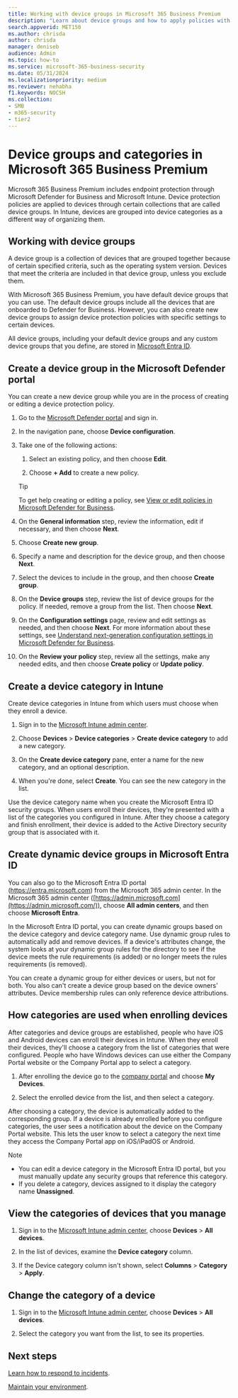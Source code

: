 ```yaml
---
title: Working with device groups in Microsoft 365 Business Premium
description: "Learn about device groups and how to apply policies with Intune in Microsoft 365 Business Premium, and increase protection from cyberattacks."
search.appverid: MET150
ms.author: chrisda
author: chrisda
manager: deniseb
audience: Admin
ms.topic: how-to
ms.service: microsoft-365-business-security
ms.date: 05/31/2024
ms.localizationpriority: medium
ms.reviewer: nehabha
f1.keywords: NOCSH
ms.collection:
- SMB
- m365-security
- tier2
---
```


# Device groups and categories in Microsoft 365 Business Premium

Microsoft 365 Business Premium includes endpoint protection through Microsoft Defender for Business and Microsoft Intune. Device protection policies are applied to devices through certain collections that are called device groups. In Intune, devices are grouped into device categories as a different way of organizing them.

## Working with device groups

A device group is a collection of devices that are grouped together because of certain specified criteria, such as the operating system version. Devices that meet the criteria are included in that device group, unless you exclude them.

With Microsoft 365 Business Premium, you have default device groups that you can use. The default device groups include all the devices that are onboarded to Defender for Business. However, you can also create new device groups to assign device protection policies with specific settings to certain devices.

All device groups, including your default device groups and any custom device groups that you define, are stored in [Microsoft Entra ID](/azure/active-directory/fundamentals/active-directory-whatis).

<a name='create-a-device-group-in-the-microsoft-365-defender-portal'></a>

## Create a device group in the Microsoft Defender portal

You can create a new device group while you are in the process of creating or editing a device protection policy.

1. Go to the [Microsoft Defender portal](https://security.microsoft.com) and sign in.

2. In the navigation pane, choose **Device configuration**.

3. Take one of the following actions:

    1. Select an existing policy, and then choose **Edit**.

    2. Choose **+ Add** to create a new policy.

    > [!TIP]
    > To get help creating or editing a policy, see [View or edit policies in Microsoft Defender for Business](m365bp-view-edit-create-mdb-policies.md).

4. On the **General information** step, review the information, edit if necessary, and then choose **Next**.

5. Choose **Create new group**.

6. Specify a name and description for the device group, and then choose **Next**.

7. Select the devices to include in the group, and then choose **Create group**.

8. On the **Device groups** step, review the list of device groups for the policy. If needed, remove a group from the list. Then choose **Next**.

9. On the **Configuration settings** page, review and edit settings as needed, and then choose **Next**. For more information about these settings, see [Understand next-generation configuration settings in Microsoft Defender for Business](/mdb-next-generation-protection).

10. On the **Review your policy** step, review all the settings, make any needed edits, and then choose **Create policy** or **Update policy**.

## Create a device category in Intune

Create device categories in Intune from which users must choose when they enroll a device.

1. Sign in to the [Microsoft Intune admin center](https://intune.microsoft.com).

2. Choose **Devices** > **Device categories** > **Create device category** to add a new category.

3. On the **Create device category** pane, enter a name for the new category, and an optional description.

4. When you're done, select **Create**. You can see the new category in the list.

Use the device category name when you create the Microsoft Entra ID security groups. When users enroll their devices, they're presented with a list of the categories you configured in Intune. After they choose a category and finish enrollment, their device is added to the Active Directory security group that is associated with it.

## Create dynamic device groups in Microsoft Entra ID

You can also go to the Microsoft Entra ID portal (<https://entra.microsoft.com>) from the Microsoft 365 admin center. In the Microsoft 365 admin center ([https://admin.microsoft.com](https://admin.microsoft.com/)), choose **All admin centers**, and then choose **Microsoft Entra**.

In the Microsoft Entra ID portal, you can create dynamic groups based on the device category and device category name. Use dynamic group rules to automatically add and remove devices. If a device's attributes change, the system looks at your dynamic group rules for the directory to see if the device meets the rule requirements (is added) or no longer meets the rules requirements (is removed).

You can create a dynamic group for either devices or users, but not for both. You also can't create a device group based on the device owners' attributes. Device membership rules can only reference device attributions.

## How categories are used when enrolling devices

After categories and device groups are established, people who have iOS and Android devices can enroll their devices in Intune. When they enroll their devices, they'll choose a category from the list of categories that were configured. People who have Windows devices can use either the Company Portal website or the Company Portal app to select a category.

1. After enrolling the device go to the [company portal](https://portal.microsoft.com) and choose **My Devices**.

2. Select the enrolled device from the list, and then select a category.

After choosing a category, the device is automatically added to the corresponding group. If a device is already enrolled before you configure categories, the user sees a notification about the device on the Company Portal website. This lets the user know to select a category the next time they access the Company Portal app on iOS/iPadOS or Android.

> [!NOTE]
>
> - You can edit a device category in the Microsoft Entra ID portal, but you must manually update any security groups that reference this category.
> - If you delete a category, devices assigned to it display the category name **Unassigned**.

## View the categories of devices that you manage

1. Sign in to the [Microsoft Intune admin center](https://intune.microsoft.com), choose **Devices** \> **All devices**.

2. In the list of devices, examine the **Device category** column.

3. If the Device category column isn't shown, select **Columns** \> **Category** \> **Apply**.

## Change the category of a device

1. Sign in to the [Microsoft Intune admin center](https://intune.microsoft.com), choose **Devices** \> **All devices**.

2. Select the category you want from the list, to see its properties.

## Next steps

[Learn how to respond to incidents](m365bp-security-incident-management.md).

[Maintain your environment](m365bp-mdb-maintain-environment.md).

